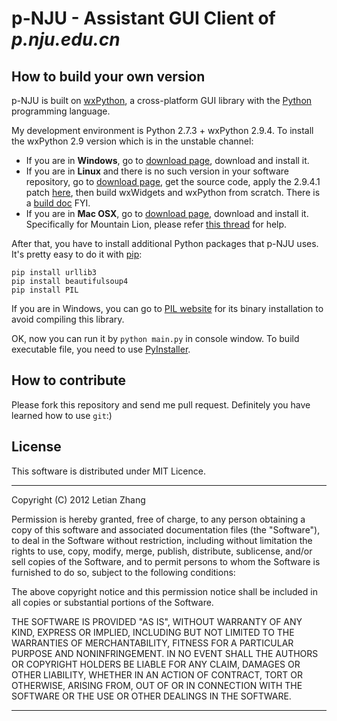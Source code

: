 # p-NJU - Assistant GUI Client of *p.nju.edu.cn*

## How to build your own version

p-NJU is built on [wxPython](http://wxpython.org/), a cross-platform GUI library with the [Python](http://www.python.org/) programming language.

My development environment is Python 2.7.3 + wxPython 2.9.4. To install the wxPython 2.9 version which is in the unstable channel:

* If you are in **Windows**, go to [download page](http://wxpython.org/download.php#unstable), download and install it.
* If you are in **Linux** and there is no such version in your software repository, go to [download page](http://wxpython.org/download.php#unstable), get the source code, apply the 2.9.4.1 patch [here](http://sourceforge.net/projects/wxpython/files/wxPython/2.9.4.0/wxPython-src-2.9.4.1.patch/download), then build wxWidgets and wxPython from scratch. There is a [build doc](http://wxpython.org/builddoc.php) FYI.
* If you are in **Mac OSX**, go to [download page](http://wxpython.org/download.php#unstable), download and install it. Specifically for Mountain Lion, please refer [this thread](http://trac.wxwidgets.org/ticket/14523#comment:4) for help.

After that, you have to install additional Python packages that p-NJU uses. It's pretty easy to do it with [pip](http://www.pip-installer.org/):

    pip install urllib3
    pip install beautifulsoup4
    pip install PIL

If you are in Windows, you can go to [PIL website](http://www.pythonware.com/products/pil/) for its binary installation to avoid compiling this library.

OK, now you can run it by `python main.py` in console window. To build executable file, you need to use [PyInstaller](http://www.pyinstaller.org/).

## How to contribute

Please fork this repository and send me pull request. Definitely you have learned how to use `git`:)

## License

This software is distributed under MIT Licence.

* * *

Copyright (C) 2012 Letian Zhang

Permission is hereby granted, free of charge, to any person obtaining a copy of this software and associated documentation files (the "Software"), to deal in the Software without restriction, including without limitation the rights to use, copy, modify, merge, publish, distribute, sublicense, and/or sell copies of the Software, and to permit persons to whom the Software is furnished to do so, subject to the following conditions:

The above copyright notice and this permission notice shall be included in all copies or substantial portions of the Software.

THE SOFTWARE IS PROVIDED "AS IS", WITHOUT WARRANTY OF ANY KIND, EXPRESS OR IMPLIED, INCLUDING BUT NOT LIMITED TO THE WARRANTIES OF MERCHANTABILITY, FITNESS FOR A PARTICULAR PURPOSE AND NONINFRINGEMENT. IN NO EVENT SHALL THE AUTHORS OR COPYRIGHT HOLDERS BE LIABLE FOR ANY CLAIM, DAMAGES OR OTHER LIABILITY, WHETHER IN AN ACTION OF CONTRACT, TORT OR OTHERWISE, ARISING FROM, OUT OF OR IN CONNECTION WITH THE SOFTWARE OR THE USE OR OTHER DEALINGS IN THE SOFTWARE.

* * *
